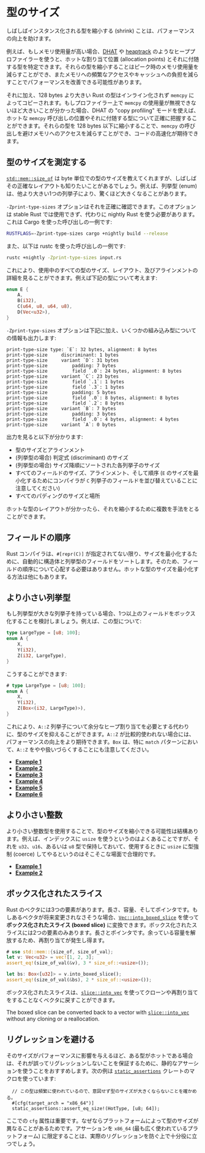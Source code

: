 <!-- commit: https://github.com/nnethercote/perf-book/commit/7cdbb476e0c1b40db89f394a40caafe65688933e -->

# 型のサイズ

しばしばインスタンス化される型を縮小する (shrink) ことは、パフォーマンスの向上を助けます。

例えば、もしメモリ使用量が高い場合、[DHAT] や [heaptrack] のようなヒーププロファイラーを使うと、ホットな割り当て位置 (allocation points) とそれに付随する型を特定できます。それらの型を縮小することはピーク時のメモリ使用量を減らすことができ、またメモリへの頻繁なアクセスやキャッシュへの負担を減らすことでパフォーマンスを改善できる可能性があります。

[DHAT]: https://www.valgrind.org/docs/manual/dh-manual.html
[heaptrack]: https://github.com/KDE/heaptrack

それに加え、128 bytes より大きい Rust の型はインライン化されず `memcpy` によってコピーされます。もしプロファイラー上で `memcpy` の使用量が無視できないほど大きいことが分かった場合、DHAT の "copy profiling" モードを使えば、ホットな `memcpy` 呼び出しの位置やそれに付随する型について正確に把握することができます。それらの型を 128 bytes 以下に縮小することで、`memcpy` の呼び出しを避けメモリへのアクセスを減らすことができ、コードの高速化が期待できます。

## 型のサイズを測定する

[`std::mem::size_of`] は byte 単位での型のサイズを教えてくれますが、しばしばその正確なレイアウトも知りたいことがあるでしょう。例えば、列挙型 (enum) は、他より大きい1つの列挙子により、驚くほど大きくなることがあります。

[`std::mem::size_of`]: https://doc.rust-lang.org/std/mem/fn.size_of.html

`-Zprint-type-sizes` オプションはそれを正確に確認できます。このオプションは stable Rust では使用できず、代わりに nightly Rust を使う必要があります。これは Cargo を使った呼び出しの一例です:

```bash
RUSTFLAGS=-Zprint-type-sizes cargo +nightly build --release
```

また、以下は rustc を使った呼び出しの一例です:

```bash
rustc +nightly -Zprint-type-sizes input.rs
```

これにより、使用中のすべての型のサイズ、レイアウト、及びアラインメントの詳細を見ることができます。例えば下記の型について考えます:

```rust
enum E {
    A,
    B(i32),
    C(u64, u8, u64, u8),
    D(Vec<u32>),
}
```

`-Zprint-type-sizes` オプションは下記に加え、いくつかの組み込み型についての情報も出力します:

```text
print-type-size type: `E`: 32 bytes, alignment: 8 bytes
print-type-size     discriminant: 1 bytes
print-type-size     variant `D`: 31 bytes
print-type-size         padding: 7 bytes
print-type-size         field `.0`: 24 bytes, alignment: 8 bytes
print-type-size     variant `C`: 23 bytes
print-type-size         field `.1`: 1 bytes
print-type-size         field `.3`: 1 bytes
print-type-size         padding: 5 bytes
print-type-size         field `.0`: 8 bytes, alignment: 8 bytes
print-type-size         field `.2`: 8 bytes
print-type-size     variant `B`: 7 bytes
print-type-size         padding: 3 bytes
print-type-size         field `.0`: 4 bytes, alignment: 4 bytes
print-type-size     variant `A`: 0 bytes
```

出力を見ると以下が分かります:
- 型のサイズとアラインメント
- (列挙型の場合) 判定式 (discriminant) のサイズ
- (列挙型の場合) サイズ降順にソートされた各列挙子のサイズ
- すべてのフィールドのサイズ、アラインメント、そして順序 (`E` のサイズを最小化するためにコンパイラが `C` 列挙子のフィールドを並び替えていることに注意してください)
- すべてのパディングのサイズと場所

ホットな型のレイアウトが分かったら、それを縮小するために複数を手法をとることができます。

## フィールドの順序

Rust コンパイラは、`#[repr(C)]` が指定されてない限り、サイズを最小化するために、自動的に構造体と列挙型のフィールドをソートします。そのため、フィールドの順序について心配する必要はありません。ホットな型のサイズを最小化する方法は他にもあります。

## より小さい列挙型

もし列挙型が大きな列挙子を持っている場合、1つ以上のフィールドをボックス化することを検討しましょう。例えば、この型について:

```rust
type LargeType = [u8; 100];
enum A {
    X,
    Y(i32),
    Z(i32, LargeType),
}
```

こうすることができます:

```rust
# type LargeType = [u8; 100];
enum A {
    X,
    Y(i32),
    Z(Box<(i32, LargeType)>),
}
```

これにより、`A::Z` 列挙子について余分なヒープ割り当てを必要とする代わりに、型のサイズを抑えることができます。`A::Z` が比較的使われない場合には、パフォーマンスの向上をより期待できます。`Box` は、特に `match` パターンにおいて、`A::Z` をやや扱いづらくすることにも注意してください。

- [**Example 1**](https://github.com/rust-lang/rust/pull/37445/commits/a920e355ea837a950b484b5791051337cd371f5d)
- [**Example 2**](https://github.com/rust-lang/rust/pull/55346/commits/38d9277a77e982e49df07725b62b21c423b6428e)
- [**Example 3**](https://github.com/rust-lang/rust/pull/64302/commits/b972ac818c98373b6d045956b049dc34932c41be)
- [**Example 4**](https://github.com/rust-lang/rust/pull/64374/commits/2fcd870711ce267c79408ec631f7eba8e0afcdf6)
- [**Example 5**](https://github.com/rust-lang/rust/pull/64394/commits/7f0637da5144c7435e88ea3805021882f077d50c)
- [**Example 6**](https://github.com/rust-lang/rust/pull/71942/commits/27ae2f0d60d9201133e1f9ec7a04c05c8e55e665)

## より小さい整数

より小さい整数型を使用することで、型のサイズを縮小できる可能性は結構あります。例えば、インデックスに `usize` を使うというのはよくあることですが、それを `u32`、`u16`、あるいは `u8` 型で保持しておいて、使用するときに `usize` に型強制 (coerce) してやるというのはそこそこな場面で合理的です。

- [**Example 1**](https://github.com/rust-lang/rust/pull/49993/commits/4d34bfd00a57f8a8bdb60ec3f908c5d4256f8a9a)
- [**Example 2**](https://github.com/rust-lang/rust/pull/50981/commits/8d0fad5d3832c6c1f14542ea0be038274e454524)

## ボックス化されたスライス

Rust のベクタには3つの要素があります。長さ、容量、そしてポインタです。もしあるベクタが将来変更されなさそうな場合、[`Vec::into_boxed_slice`] を使って **ボックス化されたスライス (boxed slice)** に変換できます。ボックス化されたスライスには2つの要素のみあります。長さとポインタです。余っている容量を解放するため、再割り当てが発生し得ます。

```rust
# use std::mem::{size_of, size_of_val};
let v: Vec<u32> = vec![1, 2, 3];
assert_eq!(size_of_val(&v), 3 * size_of::<usize>());

let bs: Box<[u32]> = v.into_boxed_slice();
assert_eq!(size_of_val(&bs), 2 * size_of::<usize>());
```

ボックス化されたスライスは、[`slice::into_vec`] を使ってクローンや再割り当てをすることなくベクタに戻すことができます。

The boxed slice can be converted back to a vector with [`slice::into_vec`]
without any cloning or a reallocation.

[`Vec::into_boxed_slice`]: https://doc.rust-lang.org/std/vec/struct.Vec.html#method.into_boxed_slice
[`slice::into_vec`]: https://doc.rust-lang.org/std/primitive.slice.html#method.into_vec

## リグレッションを避ける

そのサイズがパフォーマンスに影響を与えるほど、ある型がホットである場合は、それが誤ってリグレッションしないことを保証するために、静的なアサーションを使うことをおすすめします。次の例は [`static_assertions`] クレートのマクロを使っています:

```rust,ignore
  // この型は頻繁に使われているので、意図せず型のサイズが大きくならないことを確かめる。
  #[cfg(target_arch = "x86_64")]
  static_assertions::assert_eq_size!(HotType, [u8; 64]);
```

ここでの `cfg` 属性は重要です。なぜならプラットフォームによって型のサイズが異なることがあるためです。アサーションを `x86_64` (最も広く使われているプラットフォーム) に限定することは、実際のリグレッションを防ぐ上で十分役に立つでしょう。

[`static_assertions`]: https://crates.io/crates/static_assertions
